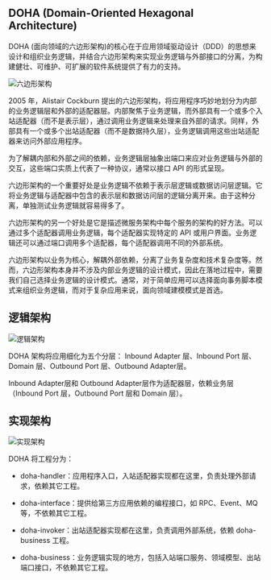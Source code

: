 ## DOHA (Domain-Oriented Hexagonal Architecture)

DOHA (面向领域的六边形架构)的核心在于应用领域驱动设计（DDD）的思想来设计和组织业务逻辑，并结合六边形架构来实现业务逻辑与外部接口的分离，为构建健壮、可维护、可扩展的软件系统提供了有力的支持。

![六边形架构](https://static001.geekbang.org/infoq/2e/2e3e0acccfa5e96d9bef8e0a7090660d.png)

2005 年，Alistair Cockburn 提出的六边形架构，将应用程序巧妙地划分为内部的业务逻辑层和外部的适配器层。内部聚焦于业务逻辑，而外部具有一个或多个入站适配器（而不是表示层），通过调用业务逻辑来处理来自外部的请求。同样，外部具有一个或多个出站适配器（而不是数据持久层），业务逻辑调用这些出站适配器来访问外部应用程序。

为了解耦内部和外部之间的依赖，业务逻辑层抽象出端口来应对业务逻辑与外部的交互，这些端口实质上代表了一种协议，通常以接口 API 的形式呈现。

六边形架构的一个重要好处是业务逻辑不依赖于表示层逻辑或数据访问层逻辑。它将业务逻辑与适配器中包含的表示层和数据访问层的逻辑分离开来。由于这种分离，单独测试业务逻辑就容易得多了。

六边形架构的另一个好处是它是描述微服务架构中每个服务的架构的好方法。可以通过多个适配器调用业务逻辑，每个适配器实现特定的 API 或用户界面。业务逻辑还可以通过端口调用多个适配器，每个适配器调用不同的外部系统。

六边形架构以业务为核心，解耦外部依赖，分离了业务复杂度和技术复杂度等。然而，六边形架构本身并不涉及内部业务逻辑的设计模式，因此在落地过程中，需要我们自己选择业务逻辑的设计模式。通常，对于简单应用可以选择面向事务脚本模式来组织业务逻辑，而对于复杂应用来说，面向领域建模模式是首选。

## 逻辑架构

![逻辑架构](https://static001.geekbang.org/infoq/93/939339cf6398a51fca44d9e061df079f.jpeg)

DOHA 架构将应用细化为五个分层： Inbound Adapter 层、Inbound Port 层、Domain 层、Outbound Port 层、Outbound Adapter层。

 Inbound Adapter层和 Outbound Adapter层作为适配器层，依赖业务层（Inbound Port 层，Outbound Port 层和 Domain 层）。

## 实现架构

![实现架构](https://static001.geekbang.org/infoq/1f/1fa3d155932035b60fe7cb4657784927.jpeg)

DOHA 将工程分为：

- doha-handler：应用程序入口，入站适配器实现都在这里，负责处理外部请求，依赖其它工程。

- doha-interface：提供给第三方应用依赖的编程接口，如 RPC、Event、MQ 等，不依赖其它工程。

- doha-invoker：出站适配器实现都在这里，负责调用外部系统，依赖 doha-business 工程。

- doha-business：业务逻辑实现的地方，包括入站端口服务、领域模型、出站端口接口，不依赖其它工程。
